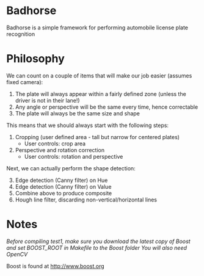 Badhorse
=========

Badhorse is a simple framework for performing automobile license plate recognition

Philosophy
=========

We can count on a couple of items that will make our job easier (assumes fixed camera):

1) The plate will always appear within a fairly defined zone (unless the driver is not in their lane!)
2) Any angle or perspective will be the same every time, hence correctable
3) The plate will always be the same size and shape

This means that we should always start with the following steps:

1) Cropping (user defined area - tall but narrow for centered plates)
	* User controls: crop area
2) Perspective and rotation correction
	* User controls: rotation and perspective

Next, we can actually perform the shape detection:

3) Edge detection (Canny filter) on Hue
4) Edge detection (Canny filter) on Value
5) Combine above to produce composite
6) Hough line filter, discarding non-vertical/horizontal lines


Notes
=========

*Before compiling test1, make sure you download the latest copy of Boost and set BOOST_ROOT in Makefile to the Boost folder*
*You will also need OpenCV*

Boost is found at http://www.boost.org